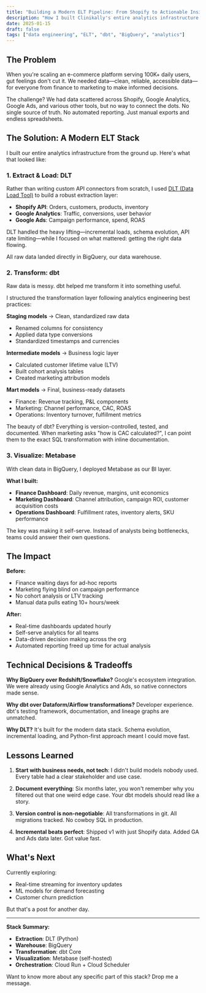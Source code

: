 ```yaml
---
title: "Building a Modern ELT Pipeline: From Shopify to Actionable Insights"
description: "How I built Clinikally's entire analytics infrastructure from scratch using DLT, BigQuery, dbt, and Metabase to serve cross-functional teams."
date: 2025-01-15
draft: false
tags: ["data engineering", "ELT", "dbt", "BigQuery", "analytics"]
---
```


## The Problem

When you're scaling an e-commerce platform serving 100K+ daily users, gut feelings don't cut it. We needed data—clean, reliable, accessible data—for everyone from finance to marketing to make informed decisions.

The challenge? We had data scattered across Shopify, Google Analytics, Google Ads, and various other tools, but no way to connect the dots. No single source of truth. No automated reporting. Just manual exports and endless spreadsheets.

## The Solution: A Modern ELT Stack

I built our entire analytics infrastructure from the ground up. Here's what that looked like:

### 1. Extract & Load: DLT

Rather than writing custom API connectors from scratch, I used [DLT (Data Load Tool)](https://dlthub.com/) to build a robust extraction layer:

- **Shopify API**: Orders, customers, products, inventory
- **Google Analytics**: Traffic, conversions, user behavior
- **Google Ads**: Campaign performance, spend, ROAS

DLT handled the heavy lifting—incremental loads, schema evolution, API rate limiting—while I focused on what mattered: getting the right data flowing.

All raw data landed directly in BigQuery, our data warehouse.

### 2. Transform: dbt

Raw data is messy. dbt helped me transform it into something useful.

I structured the transformation layer following analytics engineering best practices:

**Staging models** → Clean, standardized raw data
- Renamed columns for consistency
- Applied data type conversions
- Standardized timestamps and currencies

**Intermediate models** → Business logic layer
- Calculated customer lifetime value (LTV)
- Built cohort analysis tables
- Created marketing attribution models

**Mart models** → Final, business-ready datasets
- Finance: Revenue tracking, P&L components
- Marketing: Channel performance, CAC, ROAS
- Operations: Inventory turnover, fulfillment metrics

The beauty of dbt? Everything is version-controlled, tested, and documented. When marketing asks "how is CAC calculated?", I can point them to the exact SQL transformation with inline documentation.

### 3. Visualize: Metabase

With clean data in BigQuery, I deployed Metabase as our BI layer.

**What I built:**

- **Finance Dashboard**: Daily revenue, margins, unit economics
- **Marketing Dashboard**: Channel attribution, campaign ROI, customer acquisition costs
- **Operations Dashboard**: Fulfillment rates, inventory alerts, SKU performance

The key was making it self-serve. Instead of analysts being bottlenecks, teams could answer their own questions.

## The Impact

**Before:**
- Finance waiting days for ad-hoc reports
- Marketing flying blind on campaign performance
- No cohort analysis or LTV tracking
- Manual data pulls eating 10+ hours/week

**After:**
- Real-time dashboards updated hourly
- Self-serve analytics for all teams
- Data-driven decision making across the org
- Automated reporting freed up time for actual analysis

## Technical Decisions & Tradeoffs

**Why BigQuery over Redshift/Snowflake?**
Google's ecosystem integration. We were already using Google Analytics and Ads, so native connectors made sense.

**Why dbt over Dataform/Airflow transformations?**
Developer experience. dbt's testing framework, documentation, and lineage graphs are unmatched.

**Why DLT?**
It's built for the modern data stack. Schema evolution, incremental loading, and Python-first approach meant I could move fast.

## Lessons Learned

1. **Start with business needs, not tech**: I didn't build models nobody used. Every table had a clear stakeholder and use case.

2. **Document everything**: Six months later, you won't remember why you filtered out that one weird edge case. Your dbt models should read like a story.

3. **Version control is non-negotiable**: All transformations in git. All migrations tracked. No cowboy SQL in production.

4. **Incremental beats perfect**: Shipped v1 with just Shopify data. Added GA and Ads data later. Got value fast.

## What's Next

Currently exploring:
- Real-time streaming for inventory updates
- ML models for demand forecasting
- Customer churn prediction

But that's a post for another day.

---

**Stack Summary:**
- **Extraction**: DLT (Python)
- **Warehouse**: BigQuery
- **Transformation**: dbt Core
- **Visualization**: Metabase (self-hosted)
- **Orchestration**: Cloud Run + Cloud Scheduler

Want to know more about any specific part of this stack? Drop me a message.

